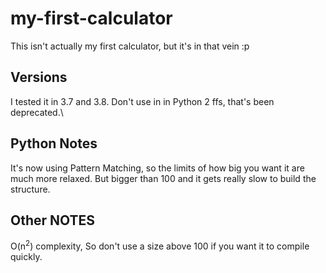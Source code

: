 # my-first-calculator
This isn't actually my first calculator, but it's in that vein :p

## Versions
I tested it in 3.7 and 3.8. Don't use in in Python 2 ffs, that's been deprecated.\
## Python Notes
It's now using Pattern Matching, so the limits of how big you want it are much more relaxed.
But bigger than 100 and it gets really slow to build the structure.
## Other NOTES
O(n<sup>2</sup>) complexity, So don't use a size above 100 if you want it to compile quickly.
